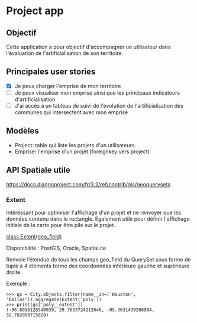 # Project app

## Objectif

Cette application a pour objectif d'accompagner un utilisateur dans l'évaluation de l'artificialisation de son territoire.

## Principales user stories

- [x] Je peux charger l'emprise de mon territoire
- [ ] Je peux visualiser mon emprise ainsi que les principaux indicateurs d'artificialisation
- [ ] J'ai accès à un tableau de suivi de l'évolution de l'artificialisation des communes qui intersectent avec mon emprise

## Modèles

* Project: table qui liste les projets d'un utilisateurs.
* Emprise: l'emprise d'un projet (foreignkey vers project)

## API Spatiale utile

https://docs.djangoproject.com/fr/3.2/ref/contrib/gis/geoquerysets

### Extent

Intéressant pour optimiser l'affichage d'un projet et ne renvoyer que les données contenu dans le rectangle.
Egalement utile pour définir l'affichage initiale de la carte pour être pile sur le projet.

[class Extent(geo_field)](https://docs.djangoproject.com/fr/3.2/ref/contrib/gis/geoquerysets/#extent)

Disponibilité : PostGIS, Oracle, SpatiaLite

Renvoie l’étendue de tous les champs geo_field du QuerySet sous forme de tuple à 4 éléments formé des coordonnées inférieure gauche et supérieure droite.

Exemple :

```
>>> qs = City.objects.filter(name__in=('Houston', 'Dallas')).aggregate(Extent('poly'))
>>> print(qs['poly__extent'])
(-96.8016128540039, 29.7633724212646, -95.3631439208984, 32.782058715820)
```

